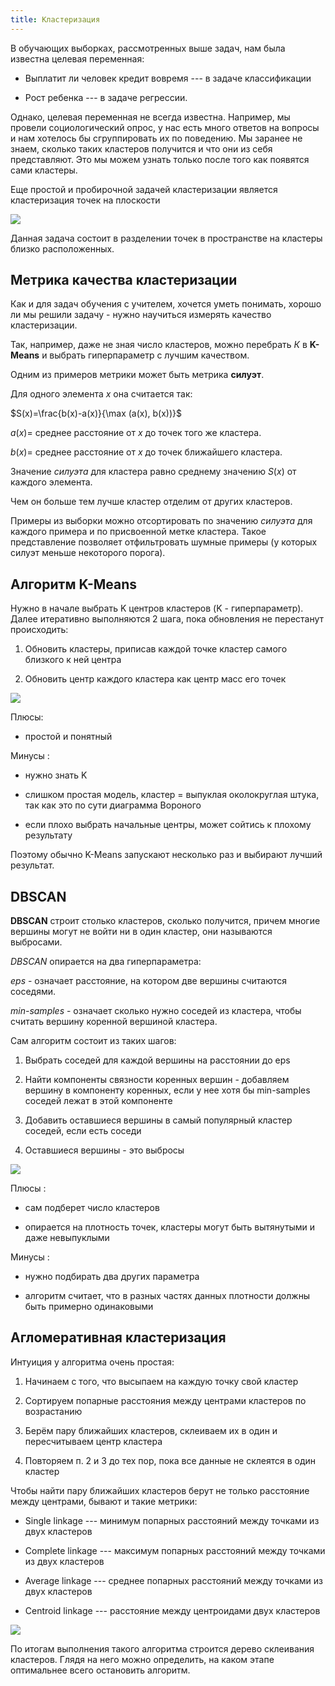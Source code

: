 ```yaml
---
title: Кластеризация
---
```


В обучающих выборках, рассмотренных выше задач, нам была известна
целевая переменная:

-   Выплатит ли человек кредит вовремя --- в задаче классификации

-   Рост ребенка --- в задаче регрессии.

Однако, целевая переменная не всегда известна. Например, мы провели
социологический опрос, у нас есть много ответов на вопросы и нам
хотелось бы сгруппировать их по поведению. Мы заранее не знаем, сколько
таких кластеров получится и что они из себя представляют. Это мы можем
узнать только после того как появятся сами кластеры.

Еще простой и пробирочной задачей кластеризации является кластеризация
точек на плоскости

![](img/clustering.png)


Данная задача состоит в разделении точек в пространстве на кластеры
близко расположенных.

## Метрика качества кластеризации

Как и для задач обучения с учителем, хочется уметь понимать, хорошо ли
мы решили задачу - нужно научиться измерять качество кластеризации.

Так, например, даже не зная число кластеров, можно перебрать *К* в
**K-Means** и выбрать гиперпараметр с лучшим качеством.

Одним из примеров метрики может быть метрика **силуэт**.

Для одного элемента $x$ она считается так:

$S(x)=\frac{b(x)-a(x)}{\max (a(x), b(x))}$

$a(x)=$ среднее расстояние от $x$ до точек того же кластера.

$b(x)=$ среднее расстояние от $x$ до точек ближайшего кластера.

Значение *силуэта* для кластера равно среднему значению $S(x)$ от
каждого элемента.

Чем он больше тем лучше кластер отделим от других кластеров.

Примеры из выборки можно отсортировать по значению *силуэта* для каждого
примера и по присвоенной метке кластера. Такое представление позволяет
отфильтровать шумные примеры (у которых силуэт меньше некоторого
порога).

## Алгоритм K-Means

Нужно в начале выбрать K центров кластеров (K - гиперпараметр). Далее
итеративно выполняются 2 шага, пока обновления не перестанут
происходить:

1.  Обновить кластеры, приписав каждой точке кластер самого близкого к
    ней центра

2.  Обновить центр каждого кластера как центр масс его точек

![](img/k-means.png)

Плюсы:

-   простой и понятный

Минусы :

-   нужно знать K

-   слишком простая модель, кластер = выпуклая околокруглая штука, так
    как это по сути диаграмма Вороного

-   если плохо выбрать начальные центры, может сойтись к плохому
    результату

Поэтому обычно K-Means запускают несколько раз и выбирают лучший
результат.

## DBSCAN

**DBSCAN** строит столько кластеров, сколько получится, причем многие
вершины могут не войти ни в один кластер, они называются выбросами.

*DBSCAN* опирается на два гиперпараметра:

*eps* - означает расстояние, на котором две вершины считаются соседями.

*min-samples* - означает сколько нужно соседей из кластера, чтобы
считать вершину коренной вершиной кластера.

Сам алгоритм состоит из таких шагов:

1.  Выбрать соседей для каждой вершины на расстоянии до eps

2.  Найти компоненты связности коренных вершин - добавляем вершину в
    компоненту коренных, если у нее хотя бы min-samples соседей лежат в
    этой компоненте

3.  Добавить оставшиеся вершины в самый популярный кластер соседей, если
    есть соседи

4.  Оставшиеся вершины - это выбросы

![](img/dbscan.png)

Плюсы :

-   сам подберет число кластеров

-   опирается на плотность точек, кластеры могут быть вытянутыми и даже
    невыпуклыми

Минусы :

-   нужно подбирать два других параметра

-   алгоритм считает, что в разных частях данных плотности должны быть
    примерно одинаковыми

## Агломеративная кластеризация

Интуиция у алгоритма очень простая:

1.  Начинаем с того, что высыпаем на каждую точку свой кластер

2.  Сортируем попарные расстояния между центрами кластеров по
    возрастанию

3.  Берём пару ближайших кластеров, склеиваем их в один и пересчитываем
    центр кластера

4.  Повторяем п. 2 и 3 до тех пор, пока все данные не склеятся в один
    кластер

Чтобы найти пару ближайших кластеров берут не только расстояние между
центрами, бывают и такие метрики:

-   Single linkage --- минимум попарных расстояний между точками из двух
    кластеров

-   Complete linkage --- максимум попарных расстояний между точками из
    двух кластеров

-   Average linkage --- среднее попарных расстояний между точками из
    двух кластеров

-   Centroid linkage --- расстояние между центроидами двух кластеров

![](img/agglomerative.jpg)

По итогам выполнения такого алгоритма строится дерево склеивания
кластеров. Глядя на него можно определить, на каком этапе оптимальнее
всего остановить алгоритм.

